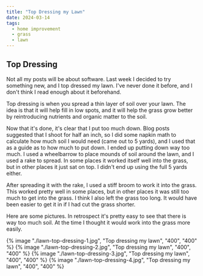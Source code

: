 ```yaml
---
title: "Top Dressing my Lawn"
date: 2024-03-14
tags:
  - home improvement
  - grass
  - lawn
---
```


## Top Dressing

Not all my posts will be about software. Last week I decided to try something new, and I top dressed my lawn. I've never done it before, and I don't think I read enough about it beforehand.

Top dressing is when you spread a thin layer of soil over your lawn. The idea is that it will help fill in low spots, and it will help the grass grow better by reintroducing nutrients and organic matter to the soil.

Now that it's done, it's clear that I put too much down. Blog posts suggested that I shoot for half an inch, so I did some napkin math to calculate how much soil I would need (came out to 5 yards), and I used that as a guide as to how much to put down. I ended up putting down way too much. I used a wheelbarrow to place mounds of soil around the lawn, and I used a rake to spread. In some places it worked itself well into the grass, but in other places it just sat on top. I didn't end up using the full 5 yards either.

After spreading it with the rake, I used a stiff broom to work it into the grass. This worked pretty well in some places, but in other places it was still too much to get into the grass. I think I also left the grass too long. It would have been easier to get it in if I had cut the grass shorter.

Here are some pictures. In retrospect it's pretty easy to see that there is way too much soil. At the time I thought it would work into the grass more easily.

{% image "./lawn-top-dressing-1.jpg", "Top dressing my lawn", "400", "400" %}
{% image "./lawn-top-dressing-2.jpg", "Top dressing my lawn", "400", "400" %}
{% image "./lawn-top-dressing-3.jpg", "Top dressing my lawn", "400", "400" %}
{% image "./lawn-top-dressing-4.jpg", "Top dressing my lawn", "400", "400" %}
